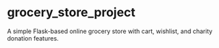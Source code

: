 # grocery_store_project
A simple Flask-based online grocery store with cart, wishlist, and charity donation features.
